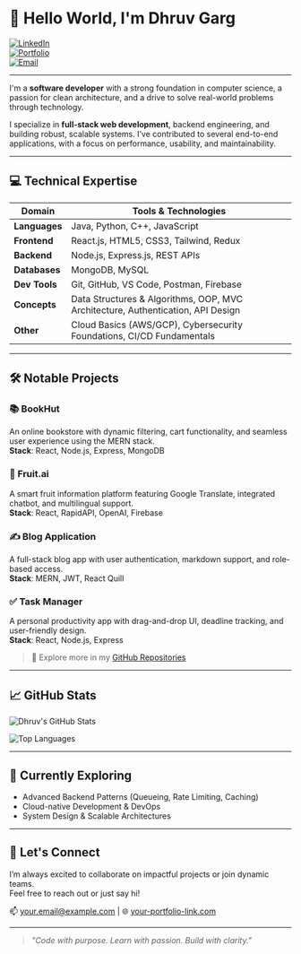 # 👋 Hello World, I'm Dhruv Garg

[![LinkedIn](https://img.shields.io/badge/-LinkedIn-0A66C2?style=flat&logo=linkedin&logoColor=white)](https://linkedin.com/in/your-link)  
[![Portfolio](https://img.shields.io/badge/-Portfolio-000000?style=flat&logo=vercel&logoColor=white)](https://your-portfolio-link.com)  
[![Email](https://img.shields.io/badge/-Email-EA4335?style=flat&logo=gmail&logoColor=white)](mailto:your.email@example.com)

---

I'm a **software developer** with a strong foundation in computer science, a passion for clean architecture, and a drive to solve real-world problems through technology.

I specialize in **full-stack web development**, backend engineering, and building robust, scalable systems. I’ve contributed to several end-to-end applications, with a focus on performance, usability, and maintainability.

---

## 💻 Technical Expertise

| Domain | Tools & Technologies |
|--------|----------------------|
| **Languages** | Java, Python, C++, JavaScript |
| **Frontend** | React.js, HTML5, CSS3, Tailwind, Redux |
| **Backend** | Node.js, Express.js, REST APIs |
| **Databases** | MongoDB, MySQL |
| **Dev Tools** | Git, GitHub, VS Code, Postman, Firebase |
| **Concepts** | Data Structures & Algorithms, OOP, MVC Architecture, Authentication, API Design |
| **Other** | Cloud Basics (AWS/GCP), Cybersecurity Foundations, CI/CD Fundamentals |

---

## 🛠️ Notable Projects

### 📚 BookHut  
An online bookstore with dynamic filtering, cart functionality, and seamless user experience using the MERN stack.  
**Stack**: React, Node.js, Express, MongoDB

### 🍓 Fruit.ai  
A smart fruit information platform featuring Google Translate, integrated chatbot, and multilingual support.  
**Stack**: React, RapidAPI, OpenAI, Firebase

### ✍️ Blog Application  
A full-stack blog app with user authentication, markdown support, and role-based access.  
**Stack**: MERN, JWT, React Quill

### ✅ Task Manager  
A personal productivity app with drag-and-drop UI, deadline tracking, and user-friendly design.  
**Stack**: React, Node.js, Express

> 🔗 Explore more in my [GitHub Repositories](https://github.com/your-github-username?tab=repositories)

---

## 📈 GitHub Stats

![Dhruv's GitHub Stats](https://github-readme-stats.vercel.app/api?username=your-github-username&show_icons=true&theme=tokyonight&count_private=true)

![Top Languages](https://github-readme-stats.vercel.app/api/top-langs/?username=your-github-username&layout=compact&theme=tokyonight)

---

## 📌 Currently Exploring
- Advanced Backend Patterns (Queueing, Rate Limiting, Caching)
- Cloud-native Development & DevOps
- System Design & Scalable Architectures

---

## 🤝 Let's Connect
I’m always excited to collaborate on impactful projects or join dynamic teams.  
Feel free to reach out or just say hi!

📫 [your.email@example.com](mailto:your.email@example.com) | 🌐 [your-portfolio-link.com](https://your-portfolio-link.com)

---

> *"Code with purpose. Learn with passion. Build with clarity."*

